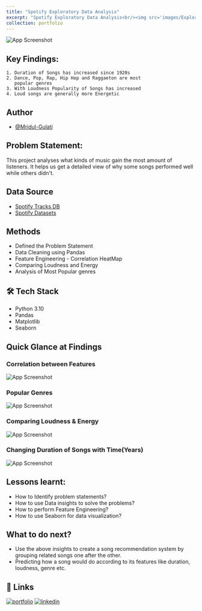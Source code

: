 ```yaml
---
title: "Spotify Exploratory Data Analysis"
excerpt: "Spotify Exploratory Data Analysis<br/><img src='images/Exploratory Data Analysis.png'>"
collection: portfolio
---
```


![App Screenshot](https://github.com/Mridul-Gulati/Spotify_EDA/assets/90506788/291a0cdb-b603-426c-abc8-e8202b7c2f4c)



## Key Findings:
    1. Duration of Songs has increased since 1920s
    2. Dance, Pop, Rap, Hip Hop and Raggaeton are most
       popular genres
    3. With Loudness Popularity of Songs has increased
    4. Loud songs are generally more Energetic
## Author

- [@Mridul-Gulati](https://www.github.com/Mridul-Gulati)


## Problem Statement: 
This project analyses what kinds of music gain the most amount of listeners. It helps us get a detailed view of why some songs performed well while others didn't.
## Data Source

* [Spotify Tracks DB](https://www.kaggle.com/datasets/zaheenhamidani/ultimate-spotify-tracks-db)
* [Spotify Datasets](https://www.kaggle.com/datasets/lehaknarnauli/spotify-datasets)
## Methods
* Defined the Problem Statement
* Data Cleaning using Pandas
* Feature Engineering - Correlation HeatMap
* Comparing Loudness and Energy
* Analysis of Most Popular genres
## 🛠 Tech Stack
* Python 3.10
* Pandas
* Matplotlib
* Seaborn


## Quick Glance at Findings

### Correlation between Features
![App Screenshot](https://github.com/Mridul-Gulati/Spotify_EDA/assets/90506788/0c62e330-5a45-443a-a4b7-c66d6d0f4154)

### Popular Genres
![App Screenshot](https://github.com/Mridul-Gulati/Spotify_EDA/assets/90506788/fd2c7001-cb90-4c1b-be24-9a901b9ed15a)

### Comparing Loudness & Energy
![App Screenshot](https://github.com/Mridul-Gulati/Spotify_EDA/assets/90506788/21dc0ac6-934d-4920-ae1a-2ef0a1e9ab04)

### Changing Duration of Songs with Time(Years)
![App Screenshot](https://github.com/Mridul-Gulati/Spotify_EDA/assets/90506788/e7866d75-96bf-4b7b-8fc5-8472b7e5e665)
## Lessons learnt:
* How to Identify problem statements?
* How to use Data insights to solve the problems?
* How to perform Feature Engineering?
* How to use Seaborn for data visualization?





## What to do next?
* Use the above insights to create a song recommendation system by grouping related songs one after the other.
* Predicting how a song would do according to its features like duration, loudness, genre etc.
## 🔗 Links
[![portfolio](https://img.shields.io/badge/my_portfolio-000?style=for-the-badge&logo=ko-fi&logoColor=white)](https://www.datascienceportfol.io/mridulgulati)
[![linkedin](https://img.shields.io/badge/linkedin-0A66C2?style=for-the-badge&logo=linkedin&logoColor=white)](https://www.linkedin.com/in/mridul-gulati/)


